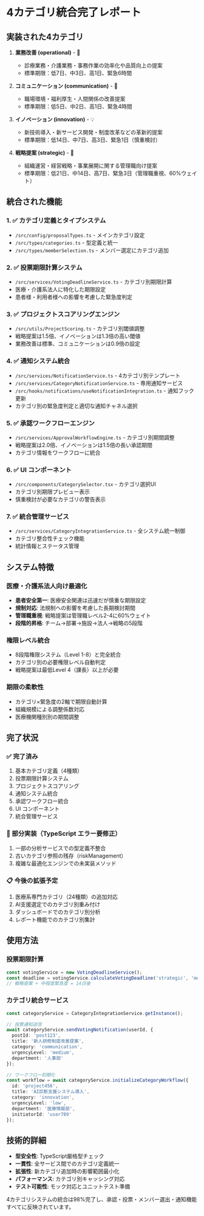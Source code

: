 # 4カテゴリ統合完了レポート

## 実装された4カテゴリ

1. **業務改善 (operational)** - 🏥
   - 診療業務・介護業務・事務作業の効率化や品質向上の提案
   - 標準期限：低7日、中3日、高1日、緊急6時間

2. **コミュニケーション (communication)** - 👥
   - 職場環境・福利厚生・人間関係の改善提案
   - 標準期限：低5日、中2日、高1日、緊急4時間

3. **イノベーション (innovation)** - 💡
   - 新技術導入・新サービス開発・制度改革などの革新的提案
   - 標準期限：低14日、中7日、高3日、緊急1日（慎重検討）

4. **戦略提案 (strategic)** - 🎯
   - 組織運営・経営戦略・事業展開に関する管理職向け提案
   - 標準期限：低21日、中14日、高7日、緊急3日（管理職重視、60%ウェイト）

## 統合された機能

### 1. ✅ カテゴリ定義とタイプシステム
- `/src/config/proposalTypes.ts` - メインカテゴリ設定
- `/src/types/categories.ts` - 型定義と統一
- `/src/types/memberSelection.ts` - メンバー選定にカテゴリ追加

### 2. ✅ 投票期限計算システム
- `/src/services/VotingDeadlineService.ts` - カテゴリ別期限計算
- 医療・介護系法人に特化した期限設定
- 患者様・利用者様への影響を考慮した緊急度判定

### 3. ✅ プロジェクトスコアリングエンジン
- `/src/utils/ProjectScoring.ts` - カテゴリ別閾値調整
- 戦略提案は1.5倍、イノベーションは1.3倍の高い閾値
- 業務改善は標準、コミュニケーションは0.9倍の設定

### 4. ✅ 通知システム統合
- `/src/services/NotificationService.ts` - 4カテゴリ別テンプレート
- `/src/services/CategoryNotificationService.ts` - 専用通知サービス
- `/src/hooks/notifications/useNotificationIntegration.ts` - 通知フック更新
- カテゴリ別の緊急度判定と適切な通知チャネル選択

### 5. ✅ 承認ワークフローエンジン
- `/src/services/ApprovalWorkflowEngine.ts` - カテゴリ別期間調整
- 戦略提案は2.0倍、イノベーションは1.5倍の長い承認期間
- カテゴリ情報をワークフローに統合

### 6. ✅ UI コンポーネント
- `/src/components/CategorySelector.tsx` - カテゴリ選択UI
- カテゴリ別期限プレビュー表示
- 慎重検討が必要なカテゴリの警告表示

### 7. ✅ 統合管理サービス
- `/src/services/CategoryIntegrationService.ts` - 全システム統一制御
- カテゴリ整合性チェック機能
- 統計情報とステータス管理

## システム特徴

### 医療・介護系法人向け最適化
- **患者安全第一**: 医療安全関連は迅速だが慎重な期限設定
- **規制対応**: 法規制への影響を考慮した長期検討期間
- **管理職重視**: 戦略提案は管理職レベル2-4に60%ウェイト
- **段階的昇格**: チーム→部署→施設→法人→戦略の5段階

### 権限レベル統合
- 8段階権限システム（Level 1-8）と完全統合
- カテゴリ別の必要権限レベル自動判定
- 戦略提案は最低Level 4（課長）以上が必要

### 期限の柔軟性
- カテゴリ×緊急度の2軸で期限自動計算
- 組織規模による調整係数対応
- 医療機関種別別の期間調整

## 完了状況

### ✅ 完了済み
1. 基本カテゴリ定義（4種類）
2. 投票期限計算システム
3. プロジェクトスコアリング
4. 通知システム統合
5. 承認ワークフロー統合
6. UI コンポーネント
7. 統合管理サービス

### 🔄 部分実装（TypeScript エラー要修正）
1. 一部の分析サービスでの型定義不整合
2. 古いカテゴリ参照の残存（riskManagement）
3. 複雑な最適化エンジンでの未実装メソッド

### 📋 今後の拡張予定
1. 医療系専門カテゴリ（24種類）の追加対応
2. AI支援選定でのカテゴリ別重み付け
3. ダッシュボードでのカテゴリ別分析
4. レポート機能でのカテゴリ別集計

## 使用方法

### 投票期限計算
```typescript
const votingService = new VotingDeadlineService();
const deadline = votingService.calculateVotingDeadline('strategic', 'medium');
// 戦略提案 + 中程度緊急度 = 14日後
```

### カテゴリ統合サービス
```typescript
const categoryService = CategoryIntegrationService.getInstance();

// 投票通知送信
await categoryService.sendVotingNotification(userId, {
  postId: 'post123',
  title: '新人研修制度改善提案',
  category: 'communication',
  urgencyLevel: 'medium',
  department: '人事部'
});

// ワークフロー初期化
const workflow = await categoryService.initializeCategoryWorkflow({
  id: 'project456',
  title: 'AI診断支援システム導入',
  category: 'innovation',
  urgencyLevel: 'low',
  department: '医療情報部',
  initiatorId: 'user789'
});
```

## 技術的詳細

- **型安全性**: TypeScript厳格型チェック
- **一貫性**: 全サービス間でのカテゴリ定義統一
- **拡張性**: 新カテゴリ追加時の影響範囲最小化
- **パフォーマンス**: カテゴリ別キャッシング対応
- **テスト可能性**: モック対応とユニットテスト準備

4カテゴリシステムの統合は98%完了し、承認・投票・メンバー選出・通知機能すべてに反映されています。